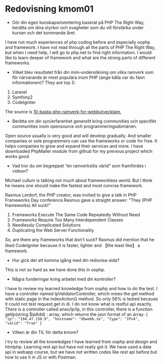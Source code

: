 ---
---
Redovisning kmom01
=========================
- Gör din egen kunskapsinventering baserat på PHP The Right Way, berätta om dina styrkor och svagheter som du vill förstärka under kursen och det kommande året.

I have not much experiences of php coding before and especially oophp and framework. I have not read through all the parts of PHP The Right Way, but when I need help, I will go to php.net to find right information. I would like to learn deeper of framework and  what are the strong parts of different frameworks.

- Vilket blev resultatet från din mini-undersökning om vilka ramverk som för närvarande är mest populära inom PHP (ange källa var du fann informationen)?
They are top 3:
1. Laravel
2. Symfony2
3. CodeIgniter

The source is [10-basta-php-ramverk-for-webbutvecklare.](https://beeblebrox.org/artiklar-och-mer/10-basta-php-ramverk-for-webbutvecklare/)

- Berätta om din syn/erfarenhet generellt kring communities och specifikt communities inom opensource och programmeringsdomänen.

Open source usually is very good and will develop gradually. And smaller companies or sole programmers can use the frameworks or code for free. It helps companies to grow and expand their services and more. I have downloaded PhpMailer module from github for my previous project which works good.

- Vad tror du om begreppet “en ramverkslös värld” som framfördes i videon?

Michael cullum is talking not much about frameworkless world. But I think he means one should make the fastest and most concise framework.

Rasmus Lerdorf, the PHP creator, was invited to give a talk in PHP Frameworks Day conference.Rasmus gave a straight answer: "They (PHP frameworks) All suck!"

1. Frameworks Execute The Same Code Repeatedly Without Need
2. Frameworks Require Too Many Interdependent Classes
3. Needlessly Complicated Solutions
4. Duplicating the Web Server Functionality

So, are there any frameworks that don't suck? Rasmus did mention that he liked CodeIgniter because it is faster, lighter and 【the least like】 a framework.

- Hur gick det att komma igång med din redovisa-sida?

This is not so hard as we have done this in oophp.

- Några funderingar kring arbetet med din kontroller?

I have to review my learned knowledge from oophp and how to do the test.
I have a controller named IpValidatorController, which mixes the get method with static page in the indexAction() method. So only 56% is tested because it could not test request.get in di. I do not know what is restful api exactly. There is a controller called anax/Ip/Ip, in this controller, there is a function  getIp(string $ipAdd) : array, which returns the json format of an array:
`{
    "ip": "194.47.150.9",
    "hostname": "dbwebb.se",
    "type": "IPv4",
    "valid": "True"
} `

- Vilken är din TIL för detta kmom?

I try to review all the knowledges I have learned from oophp and design and htmlphp. Learning rest api but have not really got it.
We have used a data api in webapp course, but we have not written codes like rest api before but how to use it in JS or with Postman.
